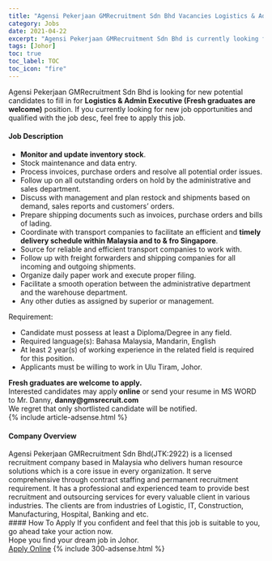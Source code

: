 ```yaml
---
title: "Agensi Pekerjaan GMRecruitment Sdn Bhd Vacancies Logistics & Admin Executive (Fresh graduates are welcome)" 
category: Jobs 
date: 2021-04-22 
excerpt: "Agensi Pekerjaan GMRecruitment Sdn Bhd is currently looking for suitable person to fill in the Logistics & Admin Executive (Fresh graduates are welcome) which based in Johor" 
tags: [Johor] 
toc: true 
toc_label: TOC 
toc_icon: "fire" 
--- 
```


<p>Agensi Pekerjaan GMRecruitment Sdn Bhd is looking for new potential candidates to fill in for <b>Logistics & Admin Executive (Fresh graduates are welcome)</b> position. If you currently looking for new job opportunities and qualified with the job desc, feel free to apply this job.
</p><div><div><h4>Job Description</h4></div><div><div><span><div><ul><li><strong>Monitor and update inventory stock</strong>.</li><li>Stock maintenance and data entry.</li><li>Process invoices, purchase orders and resolve all potential order issues.</li><li>Follow up on all outstanding orders on hold by the administrative and sales department.</li><li>Discuss with management and plan restock and shipments based on demand, sales reports and customers&#8217; orders.</li><li>Prepare shipping documents such as invoices, purchase orders and bills of lading.</li><li>Coordinate with transport companies to facilitate an efficient and <strong>timely delivery schedule within Malaysia and to &amp; fro Singapore</strong>.</li><li>Source for reliable and efficient transport companies to work with.</li><li>Follow up with freight forwarders and shipping companies for all incoming and outgoing shipments.</li><li>Organize daily paper work and execute proper filing.</li><li>Facilitate a smooth operation between the administrative department and the warehouse department.</li><li>Any other duties as assigned by superior or management.</li></ul><div>Requirement:</div><ul><li>Candidate must possess at least a Diploma/Degree in any field.</li><li>Required language(s): Bahasa Malaysia, Mandarin, English</li><li>At least 2 year(s) of working experience in the related field is required for this position.</li><li>Applicants must be willing to work in Ulu Tiram, Johor.</li></ul><div><strong>Fresh graduates are welcome to apply.</strong></div><div>Interested candidates may apply<strong> online</strong> or send your resume in MS WORD to Mr. Danny, <strong>danny@gmsrecruit.com</strong><div>We regret that only shortlisted candidate will be notified.</div></div></div></span></div></div></div> 
{% include article-adsense.html %} 
<div><div><h4>Company Overview</h4></div><div><div><span><div><div>
	Agensi Pekerjaan GMRecruitment Sdn Bhd(JTK:2922) is a licensed recruitment company based in Malaysia who delivers human resource solutions which is a core issue in every organization. It serve comprehensive through contract staffing and permanent recruitment requirement. It has a professional and experienced team to provide best recruitment and outsourcing services for every valuable client in various industries. The clients are from industries of Logistic, IT, Construction, Manufacturing, Hospital, Banking and etc.&#160;</div></div></span></div></div></div> 
#### How To Apply 
If you confident and feel that this job is suitable to you, go ahead take your action now. <br/> 
Hope you find your dream job in Johor. <br/> 
<a href="https://www.jobstreet.com.my/en/job/logistics-admin-executive-fresh-graduates-are-welcome-4544752?jobId=jobstreet-my-job-4544752&" class="btn btn--info" target="_blank" rel="nofollow noopenner">Apply Online</a> 
{% include 300-adsense.html %} 